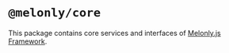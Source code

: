 # `@melonly/core`

This package contains core services and interfaces of [Melonly.js Framework](https://melonly.pl).
